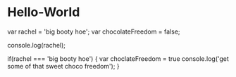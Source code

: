 # Hello-World

var rachel = 'big booty hoe';
var chocolateFreedom = false;

console.log(rachel);

if(rachel === 'big booty hoe') {
   var choclateFreedom = true
   console.log('get some of that sweet choco freedom');
}
